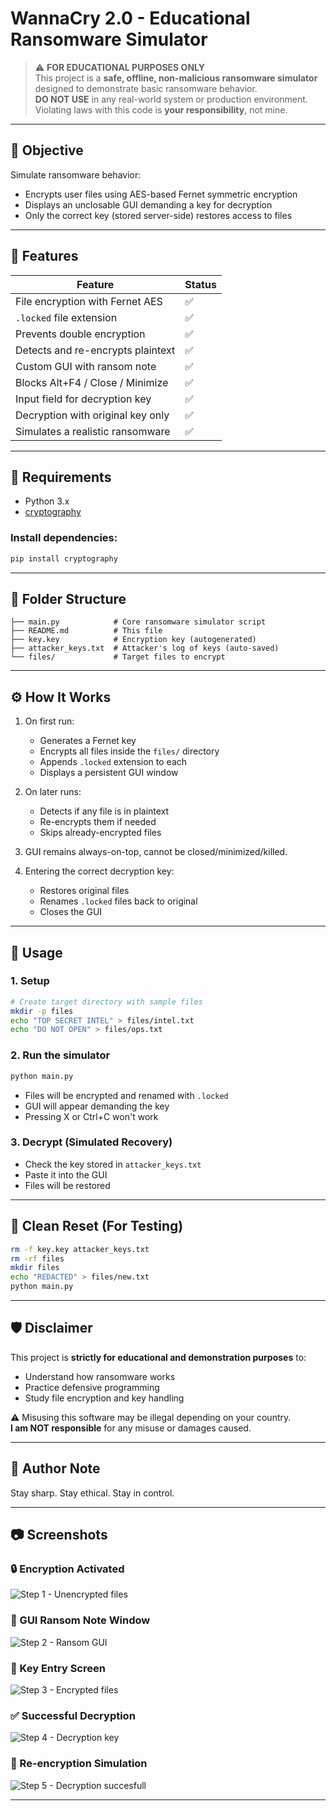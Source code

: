 #  WannaCry 2.0 - Educational Ransomware Simulator

> ⚠️ **FOR EDUCATIONAL PURPOSES ONLY**  
This project is a **safe, offline, non-malicious ransomware simulator** designed to demonstrate basic ransomware behavior.  
**DO NOT USE** in any real-world system or production environment.  
Violating laws with this code is **your responsibility**, not mine.

---

## 🎯 Objective

Simulate ransomware behavior:
- Encrypts user files using AES-based Fernet symmetric encryption
- Displays an unclosable GUI demanding a key for decryption
- Only the correct key (stored server-side) restores access to files

---

## 🧪 Features

| Feature                           | Status |
|-----------------------------------|--------|
| File encryption with Fernet AES   | ✅     |
| `.locked` file extension          | ✅     |
| Prevents double encryption        | ✅     |
| Detects and re-encrypts plaintext | ✅     |
| Custom GUI with ransom note       | ✅     |
| Blocks Alt+F4 / Close / Minimize  | ✅     |
| Input field for decryption key    | ✅     |
| Decryption with original key only | ✅     |
| Simulates a realistic ransomware  | ✅     |

---

## 🧰 Requirements

- Python 3.x  
- [cryptography](https://pypi.org/project/cryptography/)

### Install dependencies:

```bash
pip install cryptography
```

---

## 📁 Folder Structure

```
├── main.py            # Core ransomware simulator script
├── README.md          # This file
├── key.key            # Encryption key (autogenerated)
├── attacker_keys.txt  # Attacker's log of keys (auto-saved)
└── files/             # Target files to encrypt
```

---

## ⚙️ How It Works

1. On first run:
   - Generates a Fernet key
   - Encrypts all files inside the `files/` directory
   - Appends `.locked` extension to each
   - Displays a persistent GUI window

2. On later runs:
   - Detects if any file is in plaintext
   - Re-encrypts them if needed
   - Skips already-encrypted files

3. GUI remains always-on-top, cannot be closed/minimized/killed.

4. Entering the correct decryption key:
   - Restores original files
   - Renames `.locked` files back to original
   - Closes the GUI

---

## 🚀 Usage

### 1. Setup

```bash
# Create target directory with sample files
mkdir -p files
echo "TOP SECRET INTEL" > files/intel.txt
echo "DO NOT OPEN" > files/ops.txt
```

### 2. Run the simulator

```bash
python main.py
```

- Files will be encrypted and renamed with `.locked`
- GUI will appear demanding the key
- Pressing X or Ctrl+C won't work

### 3. Decrypt (Simulated Recovery)

- Check the key stored in `attacker_keys.txt`
- Paste it into the GUI
- Files will be restored

---

## 🧼 Clean Reset (For Testing)

```bash
rm -f key.key attacker_keys.txt
rm -rf files
mkdir files
echo "REDACTED" > files/new.txt
python main.py
```


---



## 🛡️ Disclaimer

This project is **strictly for educational and demonstration purposes** to:
- Understand how ransomware works
- Practice defensive programming
- Study file encryption and key handling

⚠️ Misusing this software may be illegal depending on your country.  
**I am NOT responsible** for any misuse or damages caused.

---

## 🧠 Author Note
  
Stay sharp. Stay ethical. Stay in control.

---


## 📷 Screenshots

### 🔒 Encryption Activated
![Step 1 - Unencrypted files](assets/pic1.png)

### 🧊 GUI Ransom Note Window
![Step 2 - Ransom GUI](assets/pic2.png)

### 🔑 Key Entry Screen
![Step 3 - Encrypted files](assets/pic3.png)

### ✅ Successful Decryption
![Step 4 - Decryption key](assets/pic4.png)

### 🔁 Re-encryption Simulation
![Step 5 - Decryption succesfull](assets/pic5.png)

---
